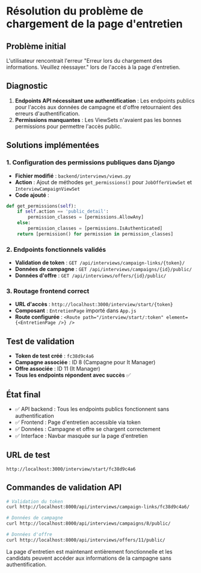 # Résolution du problème de chargement de la page d'entretien

## Problème initial
L'utilisateur rencontrait l'erreur "Erreur lors du chargement des informations. Veuillez réessayer." lors de l'accès à la page d'entretien.

## Diagnostic
1. **Endpoints API nécessitant une authentification** : Les endpoints publics pour l'accès aux données de campagne et d'offre retournaient des erreurs d'authentification.
2. **Permissions manquantes** : Les ViewSets n'avaient pas les bonnes permissions pour permettre l'accès public.

## Solutions implémentées

### 1. Configuration des permissions publiques dans Django
- **Fichier modifié** : `backend/interviews/views.py`
- **Action** : Ajout de méthodes `get_permissions()` pour `JobOfferViewSet` et `InterviewCampaignViewSet`
- **Code ajouté** :
```python
def get_permissions(self):
    if self.action == 'public_detail':
        permission_classes = [permissions.AllowAny]
    else:
        permission_classes = [permissions.IsAuthenticated]
    return [permission() for permission in permission_classes]
```

### 2. Endpoints fonctionnels validés
- **Validation de token** : `GET /api/interviews/campaign-links/{token}/`
- **Données de campagne** : `GET /api/interviews/campaigns/{id}/public/`
- **Données d'offre** : `GET /api/interviews/offers/{id}/public/`

### 3. Routage frontend correct
- **URL d'accès** : `http://localhost:3000/interview/start/{token}`
- **Composant** : `EntretienPage` importé dans `App.js`
- **Route configurée** : `<Route path="/interview/start/:token" element={<EntretienPage />} />`

## Test de validation
- **Token de test créé** : `fc38d9c4a6`
- **Campagne associée** : ID 8 (Campagne pour It Manager)
- **Offre associée** : ID 11 (It Manager)
- **Tous les endpoints répondent avec succès** ✅

## État final
- ✅ API backend : Tous les endpoints publics fonctionnent sans authentification
- ✅ Frontend : Page d'entretien accessible via token
- ✅ Données : Campagne et offre se chargent correctement
- ✅ Interface : Navbar masquée sur la page d'entretien

## URL de test
```
http://localhost:3000/interview/start/fc38d9c4a6
```

## Commandes de validation API
```bash
# Validation du token
curl http://localhost:8000/api/interviews/campaign-links/fc38d9c4a6/

# Données de campagne
curl http://localhost:8000/api/interviews/campaigns/8/public/

# Données d'offre
curl http://localhost:8000/api/interviews/offers/11/public/
```

La page d'entretien est maintenant entièrement fonctionnelle et les candidats peuvent accéder aux informations de la campagne sans authentification.
